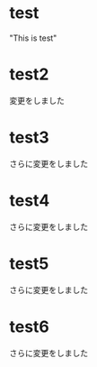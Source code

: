 # test
"This is test"
# test2
変更をしました
# test3
さらに変更をしました
# test4
さらに変更をしました
# test5
さらに変更をしました
# test6
さらに変更をしました
